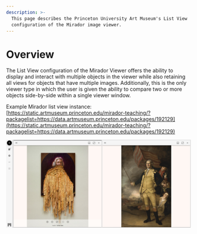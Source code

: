 ```yaml
---
description: >-
  This page describes the Princeton University Art Museum's List View
  configuration of the Mirador image viewer.
---
```


# Overview

The List View configuration of the Mirador Viewer offers the ability to display and interact with multiple objects in the viewer while also retaining all views for objects that have multiple images. Additionally, this is the only viewer type in which the user is given the ability to compare two or more objects side-by-side within a single viewer window.

Example Mirador list view instance: [https://static.artmuseum.princeton.edu/mirador-teaching/?packagelist=https://data.artmuseum.princeton.edu/packages/192129](https://static.artmuseum.princeton.edu/mirador-teaching/?packagelist=https://data.artmuseum.princeton.edu/packages/192129)

![](../.gitbook/assets/image%20%286%29%20%281%29%20%281%29.png)

